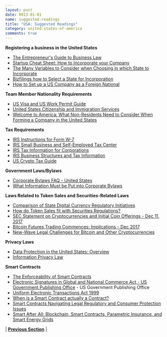 ```yaml
---
layout: post
date: 0013-01-01
name: suggested-readings
title: "USA: Suggested Readings"
category: united-states-of-america
comments: true
---
```


**Registering a business in the United States**

- [The Entrepreneur's Guide to Business Law](https://www.amazon.com/The-Entrepreneurs-Guide-Business-Law/dp/0324042914)
- [Startup Cheat Sheet: How to Incorporate your Company](https://medium.com/@tylertate/startup-cheat-sheet-how-to-incorporate-your-company-c85384e8f7a0)
- [The Many Variables to Consider when Choosing in which State to Incorporate](https://www.entrepreneur.com/article/241528)
- [Bizfilings how to Select a State for Incorporation](https://www.bizfilings.com/toolkit/research-topics/incorporating-your-business/best-state-to-incorporate)
- [How to Set up a US Company as a Foreign National](http://mashable.com/2014/09/26/incorporating-in-the-us/#oL_XywWRvZq7)

**Team Member Nationality Requirements**

- [US Visa and US Work Permit Guide](http://nyintl.net/us-visa-and-us-work-permit-guide/)
- [United States Citizenship and Immigration Services](https://www.uscis.gov/)
- [Welcome to America: What Non-Residents Need to Consider When Forming a Company in the United States](https://www.business.com/articles/what-non-residents-need-to-consider-when-forming-a-company-here-in-the-us/)

**Tax Requirements**

- [IRS Instructions for Form W-7](https://www.irs.gov/pub/irs-pdf/iw7.pdf)
- [IRS Small Business and Self-Employed Tax Center](https://www.irs.gov/businesses/small-business-and-self-employed-tax-center)
- [IRS Tax Information for Corporations](https://www.irs.gov/corporations)
- [IRS Business Structures and Tax Information](https://www.irs.gov/businesses/small-businesses-self-employed/business-structures)
- [US Crypto Tax Guide](https://drive.google.com/file/d/1ewnxdMBeqr2QW6cM0mAXMhn5-rgvk_bB/view)

**Government Laws/Bylaws**

- [Corporate Bylaws FAQ - United States](https://www.lawdepot.com/law-library/faq/corporate-bylaws-faq-united-states/#.WkDE6N-WbIU)
- [What Information Must be Put into Corporate Bylaws](https://www.legalzoom.com/articles/what-information-must-be-put-into-corporate-bylaws)

**Laws Related to Token Sales and Securities-Related Laws**

- [Comparison of State Digital Currency Regulatory Initiatives](https://docs.google.com/spreadsheets/d/e/2PACX-1vRcG58P8grE68J4vX45yPCmZZccnVRY0bGF0wuaiJMAdS8ko5D18-_Xse1oVL2SJNeVB3HV8Fu0ZzRv/pubhtml?gid=0&single=true)  
- [How do Token Sales fit with Securities Regulations?](https://coincenter.org/entry/how-do-token-sales-fit-with-securities-regulations)
- [SEC Statement on Cryptocurrencies and Initial Coin Offerings - Dec 11, 2017](https://www.sec.gov/news/public-statement/statement-clayton-2017-12-11)
- [Bitcoin Futures Trading Commences: Implications - Dec 2017](https://info.dechert.com/10/9815/december-2017/bitcoin-futures-trading-commences--implications-for-funds-and-registered-cpos-and-ctas.asp?sid=6fd46596-a392-42c0-bb3e-30a2e351887a)
- [New-Wave Legal Challenges for Bitcoin and Other Cryptocurrencies](https://www.law.com/sites/almstaff/2017/11/07/new-wave-legal-challenges-for-bitcoin-and-other-cryptocurrencies/)

**Privacy Laws**
- [Data Protection in the United States: Overview](https://content.next.westlaw.com/Document/I02064fbd1cb611e38578f7ccc38dcbee/View/FullText.html?contextData=(sc.Default)&transitionType=Default&firstPage=true&bhcp=1)
- [Information Privacy Law](https://content.next.westlaw.com/Document/I02064fbd1cb611e38578f7ccc38dcbee/View/FullText.html?contextData=(sc.Default)&transitionType=Default&firstPage=true&bhcp=1)

**Smart Contracts**
- [The Enforceability of Smart Contracts](https://www.lexology.com/library/detail.aspx?g=25a03fad-60f4-4e2d-b25e-8e2185d68cee)
- [Electronic Signatures in Global and National Commerce Act -  US Government Publishing Office](https://www.gpo.gov/fdsys/pkg/PLAW-106publ229/html/PLAW-106publ229.htm) - US Government Publishing Office
- [Uniform Electronic Transactions Act 1999](http://www.uniformlaws.org/shared/docs/electronic%20transactions/ueta_final_99.pdf)
- [When is a Smart Contract actually a Contract?](https://www.coindesk.com/when-is-a-smart-contract-actually-a-contract/)
- [Smart Contracts Navigating Legal Regulatory and Consumer Protection Issues](http://media.straffordpub.com/products/smart-contracts-navigating-legal-regulatory-and-consumer-protection-issues-2017-08-30/reference-materials.pdf)
- [Smart After All: Blockchain, Smart Contracts, Parametric Insurance, and Smart Energy Grids](https://www.georgetownlawtechreview.org/smart-after-all-blockchain-smart-contracts-parametric-insurance-and-smart-energy-grids/GLTR-04-2017/)

| **[Previous Section](https://neo-project.github.io/global-blockchain-compliance-hub//united-states-of-america/USA-nullify-smart-contracts.html)** | 








